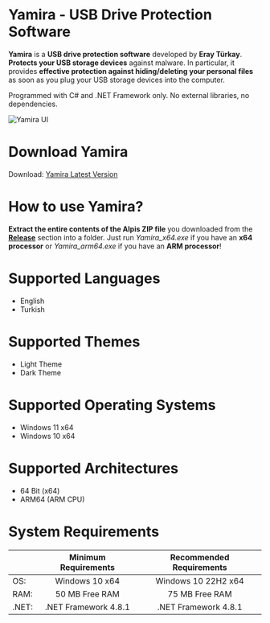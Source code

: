 # Yamira - USB Drive Protection Software

**Yamira** is a **USB drive protection software** developed by **Eray Türkay**. **Protects your USB storage devices** against malware. In particular, it provides **effective protection against hiding/deleting your personal files** as soon as you plug your USB storage devices into the computer.

Programmed with C# and .NET Framework only. No external libraries, no dependencies.

![Yamira UI](https://github.com/user-attachments/assets/15394cd5-333d-4f72-9857-287889cc88cd)

# Download Yamira

Download: [Yamira Latest Version](https://github.com/turkaysoftware/yamira/releases/latest)

# How to use Yamira?

**Extract the entire contents of the Alpis ZIP file** you downloaded from the **[Release](https://github.com/turkaysoftware/yamira/releases/latest)** section into a folder. Just run *Yamira_x64.exe* if you have an **x64 processor** or *Yamira_arm64.exe* if you have an **ARM processor**!

# Supported Languages

- English
- Turkish

# Supported Themes

- Light Theme
- Dark Theme

# Supported Operating Systems

- Windows 11 x64
- Windows 10 x64

# Supported Architectures

- 64 Bit (x64)
- ARM64 (ARM CPU)

# System Requirements

|  | Minimum Requirements | Recommended Requirements |
| -- | :--: | :--: |
| OS: | Windows 10 x64 | Windows 10 22H2 x64|
| RAM: | 50 MB Free RAM | 75 MB Free RAM |
| .NET: | .NET Framework 4.8.1 | .NET Framework 4.8.1 |
